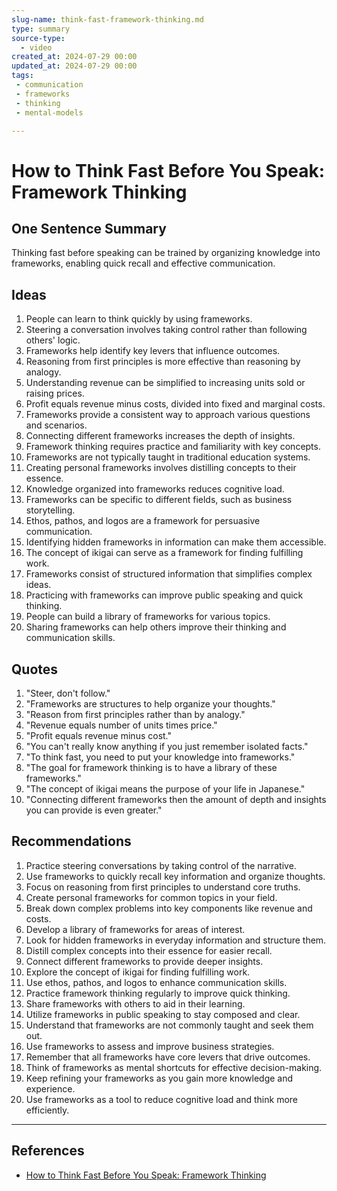 ```yaml
---
slug-name: think-fast-framework-thinking.md
type: summary
source-type:
  - video
created_at: 2024-07-29 00:00
updated_at: 2024-07-29 00:00
tags:
 - communication
 - frameworks
 - thinking
 - mental-models

---
```


# How to Think Fast Before You Speak: Framework Thinking

## One Sentence Summary

Thinking fast before speaking can be trained by organizing knowledge into frameworks, enabling quick recall and effective communication.

## Ideas

1. People can learn to think quickly by using frameworks.
2. Steering a conversation involves taking control rather than following others' logic.
3. Frameworks help identify key levers that influence outcomes.
4. Reasoning from first principles is more effective than reasoning by analogy.
5. Understanding revenue can be simplified to increasing units sold or raising prices.
6. Profit equals revenue minus costs, divided into fixed and marginal costs.
7. Frameworks provide a consistent way to approach various questions and scenarios.
8. Connecting different frameworks increases the depth of insights.
9. Framework thinking requires practice and familiarity with key concepts.
10. Frameworks are not typically taught in traditional education systems.
11. Creating personal frameworks involves distilling concepts to their essence.
12. Knowledge organized into frameworks reduces cognitive load.
13. Frameworks can be specific to different fields, such as business storytelling.
14. Ethos, pathos, and logos are a framework for persuasive communication.
15. Identifying hidden frameworks in information can make them accessible.
16. The concept of ikigai can serve as a framework for finding fulfilling work.
17. Frameworks consist of structured information that simplifies complex ideas.
18. Practicing with frameworks can improve public speaking and quick thinking.
19. People can build a library of frameworks for various topics.
20. Sharing frameworks can help others improve their thinking and communication skills.

## Quotes

1. "Steer, don't follow."
2. "Frameworks are structures to help organize your thoughts."
3. "Reason from first principles rather than by analogy."
4. "Revenue equals number of units times price."
5. "Profit equals revenue minus cost."
6. "You can't really know anything if you just remember isolated facts."
7. "To think fast, you need to put your knowledge into frameworks."
8. "The goal for framework thinking is to have a library of these frameworks."
9. "The concept of ikigai means the purpose of your life in Japanese."
10. "Connecting different frameworks then the amount of depth and insights you can provide is even greater."

## Recommendations

1. Practice steering conversations by taking control of the narrative.
2. Use frameworks to quickly recall key information and organize thoughts.
3. Focus on reasoning from first principles to understand core truths.
4. Create personal frameworks for common topics in your field.
5. Break down complex problems into key components like revenue and costs.
6. Develop a library of frameworks for areas of interest.
7. Look for hidden frameworks in everyday information and structure them.
8. Distill complex concepts into their essence for easier recall.
9. Connect different frameworks to provide deeper insights.
10. Explore the concept of ikigai for finding fulfilling work.
11. Use ethos, pathos, and logos to enhance communication skills.
12. Practice framework thinking regularly to improve quick thinking.
13. Share frameworks with others to aid in their learning.
14. Utilize frameworks in public speaking to stay composed and clear.
15. Understand that frameworks are not commonly taught and seek them out.
16. Use frameworks to assess and improve business strategies.
17. Remember that all frameworks have core levers that drive outcomes.
18. Think of frameworks as mental shortcuts for effective decision-making.
19. Keep refining your frameworks as you gain more knowledge and experience.
20. Use frameworks as a tool to reduce cognitive load and think more efficiently.

___

## References

- [How to Think Fast Before You Speak: Framework Thinking](https://www.youtube.com/watch?v=lcyHC9HLTzc)
